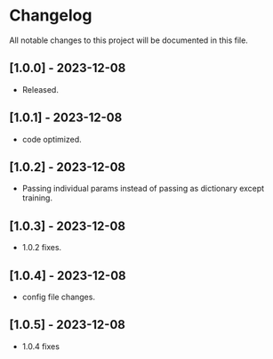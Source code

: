 # Changelog

All notable changes to this project will be documented in this file.

## [1.0.0] - 2023-12-08
- Released.

## [1.0.1] - 2023-12-08
- code optimized.

## [1.0.2] - 2023-12-08
- Passing individual params instead of passing as dictionary except training.

## [1.0.3] - 2023-12-08
- 1.0.2 fixes.

## [1.0.4] - 2023-12-08
- config file changes.

## [1.0.5] - 2023-12-08
- 1.0.4 fixes
